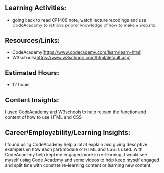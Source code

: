 ## Learning Activities:

- going back to read CP1406 note, watch lecture recodings and use CodeAcademy to retrieve priorer knowledge of how to make a website.

## Resources/Links:

- CodeAcademy(https://www.codecademy.com/learn/learn-html)
- W3schools(https://www.w3schools.com/html/default.asp)

## Estimated Hours:

- 12 hours

## Content Insights:
I used CodeAcademy and W3schools to help relearn the function and content of how to use HTML and CSS

## Career/Employability/Learning Insights:
I found using CodeAcademy help a lot at explain and giving desciptive examples on how each part/module of HTML and CSS is used.
With CodeAcademy help kept me engaged more in re-learning. I would see myself using Code Academy and some videos to help keep myself 
engaged and split time with constate re-learning content or learning new content.
